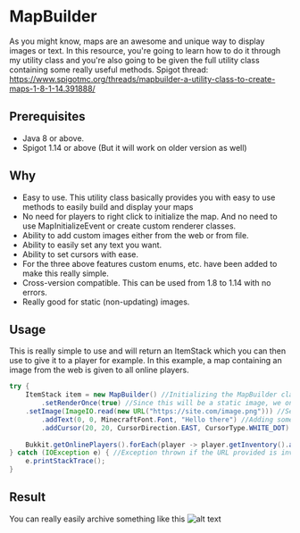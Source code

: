 # MapBuilder
As you might know, maps are an awesome and unique way to display images or text. In this resource, you're going to learn how to do it through my utility class and you're also going to be given the full utility class containing some really useful methods. Spigot thread: https://www.spigotmc.org/threads/mapbuilder-a-utility-class-to-create-maps-1-8-1-14.391888/

## Prerequisites
- Java 8 or above.
- Spigot 1.14 or above (But it will work on older version as well)

## Why
- Easy to use. This utility class basically provides you with easy to use methods to easily build and display your maps
- No need for players to right click to initialize the map. And no need to use MapInitializeEvent or create custom renderer classes.
- Ability to add custom images either from the web or from file.
- Ability to easily set any text you want.
- Ability to set cursors with ease.
- For the three above features custom enums, etc. have been added to make this really simple.
- Cross-version compatible. This can be used from 1.8 to 1.14 with no errors.
- Really good for static (non-updating) images.

## Usage
This is really simple to use and will return an ItemStack which you can then use to give it to a player for example. In this example, a map containing an image from the web is given to all online players.

```java
try {
    ItemStack item = new MapBuilder() //Initializing the MapBuilder class
    	.setRenderOnce(true) //Since this will be a static image, we only want it rendered once
	.setImage(ImageIO.read(new URL("https://site.com/image.png"))) //Setting an image from a URL as background
        .addText(0, 0, MinecraftFont.Font, "Hello there") //Adding some text with the Minecraft default font at 0, 0
        .addCursor(20, 20, CursorDirection.EAST, CursorType.WHITE_DOT).build(); //Adding a cursor (in our case a white dot) to the map
   
    Bukkit.getOnlinePlayers().forEach(player -> player.getInventory().addItem(item)); //Looping through all the online players and adding the ItemStack to their inventory
} catch (IOException e) { //Exception thrown if the URL provided is invalid
    e.printStackTrace();
}
```

## Result
You can really easily archive something like this
![alt text](https://i.ibb.co/qNnqC6C/Screenshot-1.png)
